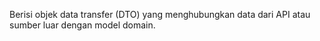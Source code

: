 Berisi objek data transfer (DTO) yang menghubungkan data dari API atau sumber luar dengan model domain.